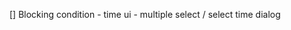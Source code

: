 <!-- UI -->

[] Blocking condition - time ui - multiple select / select time dialog

<!-- Features -->

<!-- Fixes -->
